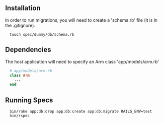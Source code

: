 ## Installation

In order to run migrations, you will need to create a 'schema.rb' file (it is in the .gitignore).
```console
  touch spec/dummy/db/schema.rb
```

## Dependencies
The host application will need to specify an Arm class 'app/models/arm.rb'
```ruby
  # app/models/arm.rb
  class Arm
    ...
  end
```

## Running Specs

```console
  bin/rake app:db:drop app:db:create app:db:migrate RAILS_ENV=test
  bin/rspec
```
